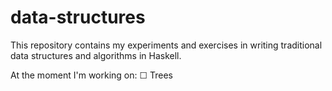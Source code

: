 # data-structures

This repository contains my experiments and exercises in writing traditional data structures and algorithms in Haskell.

At the moment I'm working on:
☐ Trees
